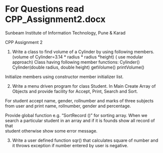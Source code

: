 # For Questions read CPP_Assignment2.docx

Sunbeam Institute of Information Technology, Pune & Karad

CPP Assignment 2

 1) Write a class to find volume of a Cylinder by using following members.(volume of Cylinder=3.14 * radius * radius *height)
 ( use modular approach) 
Class having following member functions:
Cylinder()
Cylinder(double radius, double height)
getVolume()
printVolume()

Initialize members using constructor member initializer list.

2) Write a menu driven program for class Student. In Main Create Array of Objects and provide facility for Accept, Print, Search and Sort.

For student accept name, gender, rollnumber and marks of three subjects from 	user and print name, 
rollnumber, gender and percentage.

Provide global function e.g. “SortRecord ()” for sorting array. When we search 	a particular student in an array and 
if it is founds show all record of that 	
student otherwise show some error message.
 
3) Write a user defined function sqr() that calculates square of number and it throws exception if number
entered by user is negative.
